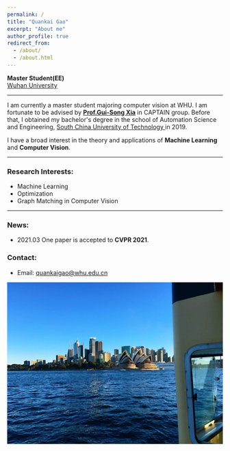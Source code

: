 ```yaml
---
permalink: /
title: "Quankai Gao"
excerpt: "About me"
author_profile: true
redirect_from: 
  - /about/
  - /about.html
---
```


<span style="font-weight:bold">Master Student(EE)</span><br>
<a href="https://www.whu.edu.cn/" target="_blank">Wuhan University</a><br>

---

I am currently a master student majoring computer vision at WHU. I am fortunate to be advised by [**Prof.Gui-Song Xia**](http://www.captain-whu.com/xia.html) in CAPTAIN group. Before that, I obtained my bachelor's degree in the school of Automation Science and Engineering, <a href="https://www.scut.edu.cn/" target="_blank"> South China University of Technology </a>in 2019.

I have a broad interest in the theory and applications of **Machine Learning** and **Computer Vision**.

---

### Research Interests:
* Machine Learning
* Optimization
* Graph Matching in Computer Vision

---
### News:
* 2021.03 One paper is accepted to **CVPR 2021**.

### Contact:
- Email: quankaigao@whu.edu.cn


![Editing a markdown file for a talk](/images/Sydney.jpg)


